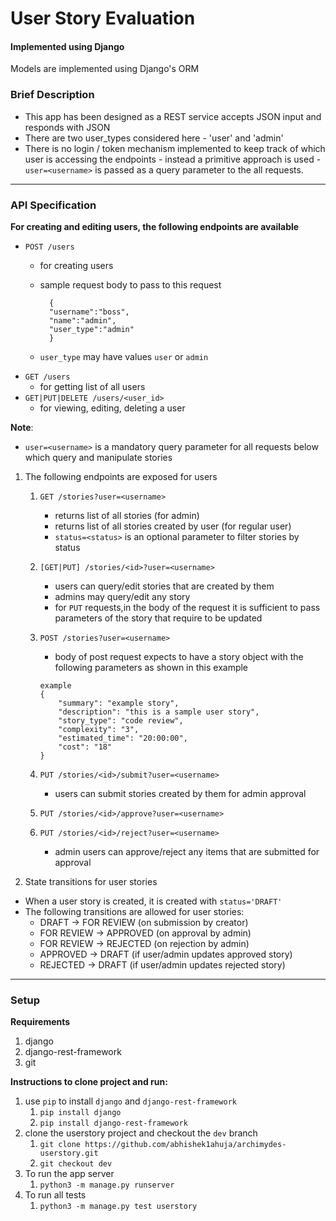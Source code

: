 # User Story Evaluation
#### Implemented using Django
Models are implemented using Django's ORM

### Brief Description
- This app has been designed as a REST service accepts JSON input and responds with JSON
- There are two user_types considered here - 'user' and 'admin'
- There is no login / token mechanism implemented to keep track of which user is accessing the endpoints - instead a primitive approach is used - `user=<username>` is passed as a query parameter to the all requests.

****

### API Specification
**For creating and editing users, the following endpoints are available**
- `POST /users`
    - for creating users
    - sample request body to pass to this request

            {
            "username":"boss",
            "name":"admin",
            "user_type":"admin"
            }
        
    - `user_type` may have values `user` or `admin` 
- `GET /users`
    - for getting list of all users
- `GET|PUT|DELETE /users/<user_id>`
    - for viewing, editing, deleting a user

**Note**:
- `user=<username>` is a mandatory query parameter for all requests below which query and manipulate stories

1. The following endpoints are exposed for users

    1. `GET /stories?user=<username>` 
        - returns list of all stories (for admin)
        - returns list of all stories created by user (for regular user)
        - `status=<status>` is an optional parameter to filter stories by status

    2. `[GET|PUT] /stories/<id>?user=<username>`
        - users can query/edit stories that are created by them
        - admins may query/edit any story
        - for `PUT` requests,in the body of the request
          it is sufficient to pass parameters 
             of the story that require to be updated

    3. `POST /stories?user=<username>`
         - body of post request expects to have a story object 
    with the following parameters as shown in this example 
        ```
        example
        { 
            "summary": "example story",
            "description": "this is a sample user story",
            "story_type": "code review",
            "complexity": "3",
            "estimated_time": "20:00:00",
            "cost": "18"  
        }
        ```
    4. `PUT /stories/<id>/submit?user=<username>`
        - users can submit stories created by them for admin approval
    5. `PUT /stories/<id>/approve?user=<username>`
    6. `PUT /stories/<id>/reject?user=<username>`
        - admin users can approve/reject any items that are submitted for approval

2. State transitions for user stories
- When a user story is created, it is created with `status='DRAFT'`
- The following transitions are allowed for user stories:
    - DRAFT -> FOR REVIEW (on submission by creator)
    - FOR REVIEW -> APPROVED (on approval by admin)
    - FOR REVIEW -> REJECTED (on rejection by admin)
    - APPROVED -> DRAFT (if user/admin updates approved story)
    - REJECTED -> DRAFT (if user/admin updates rejected story)
     
****

### Setup
**Requirements**
1. django
2. django-rest-framework
3. git

**Instructions to clone project and run:**

1. use `pip` to install `django` and `django-rest-framework`
    1. `pip install django`
    2. `pip install django-rest-framework`
2. clone the userstory project and checkout the `dev` branch
    1. `git clone https://github.com/abhishek1ahuja/archimydes-userstory.git`
    2. `git checkout dev`
3. To run the app server
    1. `python3 -m manage.py runserver`
4. To run all tests
    1. `python3 -m manage.py test userstory`
    


